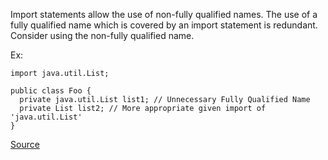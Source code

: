 Import statements allow the use of non-fully qualified names. The use of a fully qualified name which is covered by an import statement is redundant. Consider using the non-fully qualified name.

Ex:

```
import java.util.List;

public class Foo {
  private java.util.List list1; // Unnecessary Fully Qualified Name
  private List list2; // More appropriate given import of 'java.util.List'
}
```

[Source](https://pmd.github.io/pmd-5.3.3/pmd-java/rules/java/imports.html#UnnecessaryFullyQualifiedName)
